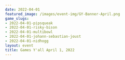 ```yaml
---
date: 2022-04-01
featured_image: /images/event-img/GY-Banner-April.png
game_slugs:
- 2022-04-01-pipsqueak
- 2022-04-01-risky-bison
- 2022-04-01-multibowl
- 2022-04-01-johann-sebastian-joust
- 2022-04-01-nidhogg
layout: event
title: Games Y'all April 1, 2022
---
```


